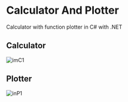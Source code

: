 # Calculator And Plotter
Calculator with function plotter in C# with .NET

## Calculator
![imC1](https://github.com/miseca13/CS_CalculatorAndPlotter/assets/76502563/8997e082-c9be-424c-99b2-db39abe7d843)

## Plotter
![inP1](https://github.com/miseca13/CS_CalculatorAndPlotter/assets/76502563/770dcab0-901e-4799-84c5-064b41e2425b)
